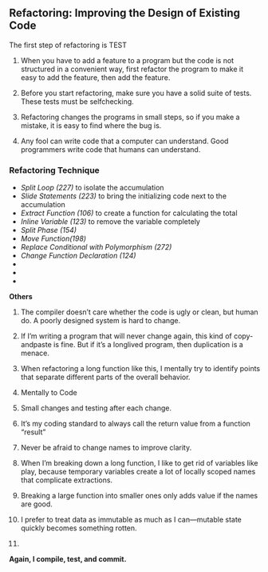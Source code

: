 
## Refactoring: Improving the Design of Existing Code

The first step of refactoring is TEST


1. When you have to add a feature to a program but the code is not structured in
a convenient way, first refactor the program to make it easy to add the feature, then
add the feature.

2. Before you start refactoring, make sure you have a solid suite of tests. These
tests must be self­checking.

3. Refactoring changes the programs in small steps, so if you make a mistake, it
is easy to find where the bug is.

4. Any fool can write code that a computer can understand. Good programmers
write code that humans can understand.

### Refactoring Technique
* *Split Loop (227)* to isolate the accumulation
* *Slide Statements (223)* to bring the initializing code next to the accumulation
* *Extract Function (106)* to create a function for calculating the total
* *Inline Variable (123)* to remove the variable completely
* *Split Phase (154)* 
* *Move Function(198)*
* *Replace Conditional with Polymorphism (272)*
* *Change Function Declaration (124)*
* 
* 
* 




**Others**
1. The compiler doesn’t care whether the code is ugly or clean, but human do.
    A poorly designed system is hard to change.

2.  If I’m writing a program that will never change again, this kind of
    copy­and­paste is fine. But if it’s a long­lived program, then duplication is a menace.

3. When refactoring a long function like this, I mentally try to identify points that separate
    different parts of the overall behavior.

4. Mentally to Code

5. Small changes and testing after each change.

6. It’s my coding standard to always call the return value from a function “result”

7. Never be afraid to change names to improve clarity.

8. When I’m breaking down a long function,
    I like to get rid of variables like play, because
    temporary variables create a lot of locally scoped names that complicate extractions.

9. Breaking a large function into smaller ones only adds value if the names are good.

10. I prefer to treat data as immutable as much as I can—mutable state
    quickly becomes something rotten.

11.


**Again, I compile, test, and commit.**